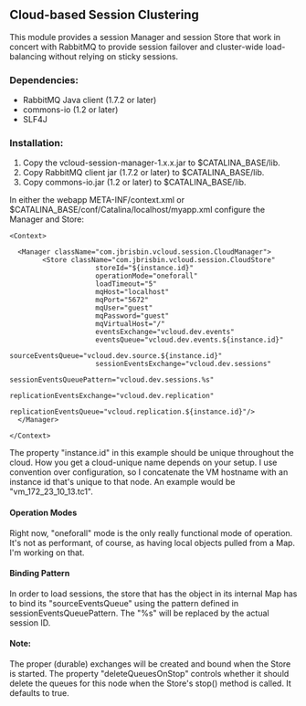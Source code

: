 ## Cloud-based Session Clustering

This module provides a session Manager and session Store that work in concert
with RabbitMQ to provide session failover and cluster-wide load-balancing without
relying on sticky sessions.

### Dependencies:

* RabbitMQ Java client (1.7.2 or later)
* commons-io (1.2 or later)
* SLF4J

### Installation:

1. Copy the vcloud-session-manager-1.x.x.jar to $CATALINA_BASE/lib.
2. Copy RabbitMQ client jar (1.7.2 or later) to $CATALINA_BASE/lib.
3. Copy commons-io.jar (1.2 or later) to $CATALINA_BASE/lib.

In either the webapp META-INF/context.xml or $CATALINA_BASE/conf/Catalina/localhost/myapp.xml
configure the Manager and Store:

<pre><code>&lt;Context&gt;

  &lt;Manager className="com.jbrisbin.vcloud.session.CloudManager"&gt;
		&lt;Store className="com.jbrisbin.vcloud.session.CloudStore"
					 storeId="${instance.id}"
					 operationMode="oneforall"
					 loadTimeout="5"
					 mqHost="localhost"
					 mqPort="5672"
					 mqUser="guest"
					 mqPassword="guest"
					 mqVirtualHost="/"
					 eventsExchange="vcloud.dev.events"
					 eventsQueue="vcloud.dev.events.${instance.id}"
					 sourceEventsQueue="vcloud.dev.source.${instance.id}"
					 sessionEventsExchange="vcloud.dev.sessions"
					 sessionEventsQueuePattern="vcloud.dev.sessions.%s"
					 replicationEventsExchange="vcloud.dev.replication"
					 replicationEventsQueue="vcloud.replication.${instance.id}"/&gt;
  &lt;/Manager&gt;

&lt;/Context&gt;
</code></pre>

The property "instance.id" in this example should be unique throughout the cloud. How you
get a cloud-unique name depends on your setup. I use convention over configuration, so
I concatenate the VM hostname with an instance id that's unique to that node. An
example would be "vm_172_23_10_13.tc1".

#### Operation Modes

Right now, "oneforall" mode is the only really functional mode of operation. It's not as
performant, of course, as having local objects pulled from a Map. I'm working on that.

#### Binding Pattern

In order to load sessions, the store that has the object in its internal Map has to bind
its "sourceEventsQueue" using the pattern defined in sessionEventsQueuePattern. The "%s"
will be replaced by the actual session ID.

#### Note:

The proper (durable) exchanges will be created and bound when the Store is started. The
property "deleteQueuesOnStop" controls whether it should delete the queues for this node
when the Store's stop() method is called. It defaults to true.
